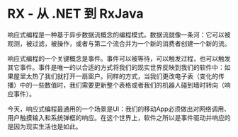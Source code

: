 # RX - 从 .NET 到 RxJava

响应式编程是一种基于异步数据流概念的编程模式。数据流就像一条河：它可以被观测，被过滤，被操作，或者与第二个流合并为一个新的消费者创建一个新的流。

响应式编程的一个关键概念是事件。事件可以被等待，可以触发过程，也可以触发其它事件。事件是唯一的以合适的方式将我们的现实世界反映到我们的软件中：如果屋里太热了我们就打开一扇窗户。同样的方式，当我们更改电子表（变化的传播）中的一些数值时，我们需要更新整个表格或者我们的机器人碰到墙时转向（响应事件）。

今天，响应式编程最通用的一个场景是UI：我们的移动App必须做出对网络调用、用户触摸输入和系统弹框的响应。在这个世界上，软件之所以是事件驱动并响应的是因为现实生活也是如此。